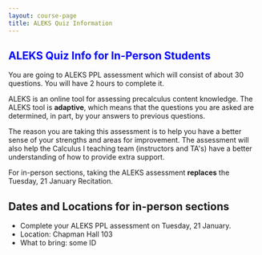 ```yaml
---
layout: course-page
title: ALEKS Quiz Information
---
```


##  <span style="color:blue">ALEKS Quiz Info for In-Person Students</span>

You are going to ALEKS PPL assessment which will consist of about 30 questions. You will have 2 hours to complete it. 

ALEKS is an online tool for assessing precalculus content knowledge. The ALEKS tool is **adaptive**, which means that the questions you are asked are determined, in part, by your answers to previous questions. 

The reason you are taking this assessment is to help you have a better sense of your strengths and areas for improvement. The assessment will also help the Calculus I teaching team (instructors and TA's) have a better understanding of how to provide extra support.

For in-person sections, taking the ALEKS assessment **replaces** the Tuesday, 21 January Recitation.

## Dates and Locations for in-person sections

* Complete your ALEKS PPL assessment on Tuesday, 21 January.
* Location: Chapman Hall 103
* What to bring: some ID

